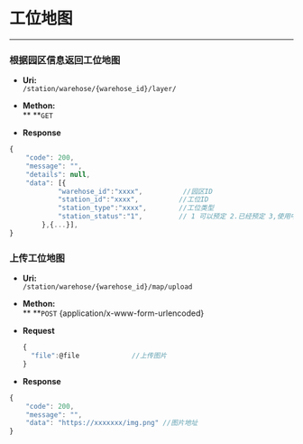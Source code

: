 # 工位地图

---

### 根据园区信息返回工位地图

* **Uri:**  
  `/station/warehose/{warehose_id}/layer/`

* **Methon:**  
  ** **`GET`

* **Response**

```js
{
    "code": 200,
    "message": "",
    "details": null,
    "data": [{
            "warehose_id":"xxxx",          //园区ID
            "station_id":"xxxx",          //工位ID
            "station_type":"xxxx",        //工位类型
            "station_status":"1",         // 1 可以预定 2.已经预定 3,使用中   
        },{...}],
}
```

### 上传工位地图

* **Uri:**  
  `/station/warehose/{warehose_id}/map/upload`

* **Methon:**  
  ** **`POST` {application/x-www-form-urlencoded}

* **Request**

  ```js
  {
    "file":@file             //上传图片
  }
  ```

* **Response**

```js
{
    "code": 200,
    "message": "",
    "data": "https://xxxxxxx/img.png" //图片地址
}
```



